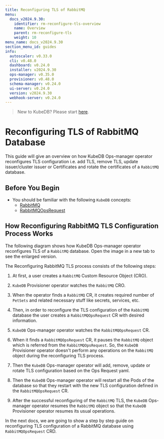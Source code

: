 ```yaml
---
title: Reconfiguring TLS of RabbitMQ
menu:
  docs_v2024.9.30:
    identifier: rm-reconfigure-tls-overview
    name: Overview
    parent: rm-reconfigure-tls
    weight: 10
menu_name: docs_v2024.9.30
section_menu_id: guides
info:
  autoscaler: v0.33.0
  cli: v0.48.0
  dashboard: v0.24.0
  installer: v2024.9.30
  ops-manager: v0.35.0
  provisioner: v0.48.0
  schema-manager: v0.24.0
  ui-server: v0.24.0
  version: v2024.9.30
  webhook-server: v0.24.0
---
```


> New to KubeDB? Please start [here](/docs/v2024.9.30/README).

# Reconfiguring TLS of RabbitMQ Database

This guide will give an overview on how KubeDB Ops-manager operator reconfigures TLS configuration i.e. add TLS, remove TLS, update issuer/cluster issuer or Certificates and rotate the certificates of a `RabbitMQ` database.

## Before You Begin

- You should be familiar with the following `KubeDB` concepts:
  - [RabbitMQ](/docs/v2024.9.30/guides/rabbitmq/concepts/rabbitmq)
  - [RabbitMQOpsRequest](/docs/v2024.9.30/guides/rabbitmq/concepts/opsrequest)

## How Reconfiguring RabbitMQ TLS Configuration Process Works

The following diagram shows how KubeDB Ops-manager operator reconfigures TLS of a `RabbitMQ` database. Open the image in a new tab to see the enlarged version.

The Reconfiguring RabbitMQ TLS process consists of the following steps:

1. At first, a user creates a `RabbitMQ` Custom Resource Object (CRO).

2. `KubeDB` Provisioner  operator watches the `RabbitMQ` CRO.

3. When the operator finds a `RabbitMQ` CR, it creates required number of `PetSets` and related necessary stuff like secrets, services, etc.

4. Then, in order to reconfigure the TLS configuration of the `RabbitMQ` database the user creates a `RabbitMQOpsRequest` CR with desired information.

5. `KubeDB` Ops-manager operator watches the `RabbitMQOpsRequest` CR.

6. When it finds a `RabbitMQOpsRequest` CR, it pauses the `RabbitMQ` object which is referred from the `RabbitMQOpsRequest`. So, the `KubeDB` Provisioner  operator doesn't perform any operations on the `RabbitMQ` object during the reconfiguring TLS process.  

7. Then the `KubeDB` Ops-manager operator will add, remove, update or rotate TLS configuration based on the Ops Request yaml.

8. Then the `KubeDB` Ops-manager operator will restart all the Pods of the database so that they restart with the new TLS configuration defined in the `RabbitMQOpsRequest` CR.

9. After the successful reconfiguring of the `RabbitMQ` TLS, the `KubeDB` Ops-manager operator resumes the `RabbitMQ` object so that the `KubeDB` Provisioner  operator resumes its usual operations.

In the next docs, we are going to show a step by step guide on reconfiguring TLS configuration of a RabbitMQ database using `RabbitMQOpsRequest` CRD.